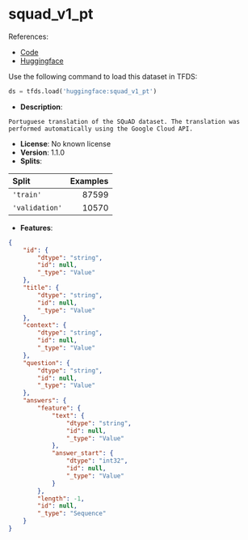 # squad_v1_pt

References:

*   [Code](https://github.com/huggingface/datasets/blob/master/datasets/squad_v1_pt)
*   [Huggingface](https://huggingface.co/datasets/squad_v1_pt)



Use the following command to load this dataset in TFDS:

```python
ds = tfds.load('huggingface:squad_v1_pt')
```

*   **Description**:

```
Portuguese translation of the SQuAD dataset. The translation was performed automatically using the Google Cloud API.
```

*   **License**: No known license
*   **Version**: 1.1.0
*   **Splits**:

Split  | Examples
:----- | -------:
`'train'` | 87599
`'validation'` | 10570

*   **Features**:

```json
{
    "id": {
        "dtype": "string",
        "id": null,
        "_type": "Value"
    },
    "title": {
        "dtype": "string",
        "id": null,
        "_type": "Value"
    },
    "context": {
        "dtype": "string",
        "id": null,
        "_type": "Value"
    },
    "question": {
        "dtype": "string",
        "id": null,
        "_type": "Value"
    },
    "answers": {
        "feature": {
            "text": {
                "dtype": "string",
                "id": null,
                "_type": "Value"
            },
            "answer_start": {
                "dtype": "int32",
                "id": null,
                "_type": "Value"
            }
        },
        "length": -1,
        "id": null,
        "_type": "Sequence"
    }
}
```


